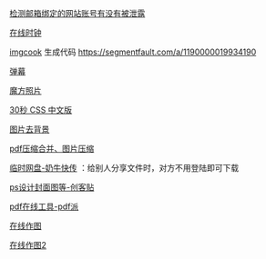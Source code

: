 [检测邮箱绑定的网站账号有没有被泄露](https://haveibeenpwned.com/)

[在线时钟](http://naozhong.net.cn/shijian/)

[imgcook](https://imgcook.taobao.org/)   生成代码   https://segmentfault.com/a/1190000019934190

[弹幕](https://segmentfault.com/a/1190000022549145)

[魔方照片](https://mp.weixin.qq.com/s?__biz=MzU2MDcwNjE0Nw==&mid=2247489488&idx=2&sn=273d6d04cd94b27d0e922694a9d24117&chksm=fc02b0dccb7539cab41ca55b14bfdb295413209be7e87c4e9988ae210646421bdf77e4e17651&scene=126&sessionid=1590048361&key=668552987085ac5a8a7fcb2b57aafbe6f67447585821cdc9789b59d7d2f1acacde85b815941f948cc8cc86781b96f4e66b3220596120ec2e28cb7d5b5a32e218545364b05f6d5058804775ca7b1bcd8b&ascene=1&uin=MzgxOTk1Nzk1&devicetype=Windows+10&version=62080079&lang=zh_CN&exportkey=AxkyyKhxcoSWSqU1WEA19xk%3D&pass_ticket=8m8hyh9r4utRnzsEeBxIAycysht9xs5iWyx2QHo3PnbBtgdnoKZEQsd5ImyKAhCZ)

[30秒 CSS 中文版](http://caibaojian.com/30-seconds-of-css/)

[图片去背景](https://www.remove.bg/zh)

[pdf压缩合并、图片压缩](https://docsmall.com/)

[临时网盘-奶牛快传](https://cowtransfer.com/) ：给别人分享文件时，对方不用登陆即可下载

[ps设计封面图等-创客贴](https://www.chuangkit.com/)

[pdf在线工具-pdf派](https://www.pdfpai.com/)

[在线作图](https://www.processon.com/)

[在线作图2](https://app.diagrams.net/)
